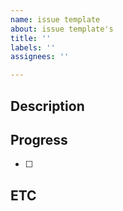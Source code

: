 ```yaml
---
name: issue template
about: issue template's
title: ''
labels: ''
assignees: ''

---
```


## Description
>

## Progress
- [ ]

## ETC
>

